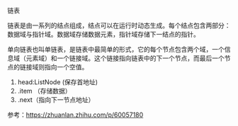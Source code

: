 链表

链表是由一系列的结点组成，结点可以在运行时动态生成。每个结点包含两部分：数据域与指针域。数据域存储数据元素，指针域存储下一结点的指针。

单向链表也叫单链表，是链表中最简单的形式，它的每个节点包含两个域，一个信息域（元素域）和一个链接域。这个链接指向链表中的下一个节点，而最后一个节点的链接域则指向一个空值。
1. head:ListNode (保存首地址)
2. .item （存储数据）
3. .next（指向下一节点地址）

参考：https://zhuanlan.zhihu.com/p/60057180
